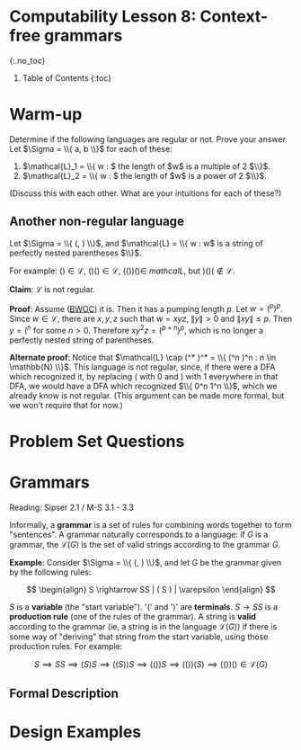 # Computability Lesson 8: Context-free grammars
{:.no_toc}

1. Table of Contents
{:toc}

# Warm-up

Determine if the following languages are regular or not. Prove your answer. Let $\Sigma = \\{ a, b \\}$ for each of these:

1. $\mathcal{L}_1 = \\{ w : $ the length of $w$ is a multiple of 2 $\\}$.
2. $\mathcal{L}_2 = \\{ w : $ the length of $w$ is a power of 2 $\\}$.

(Discuss this with each other. What are your intuitions for each of these?)

## Another non-regular language

Let $\Sigma = \\{ (, ) \\}$, and $\mathcal{L} = \\{ w : w$ is a string of perfectly nested parentheses $\\}$.

For example: $() \in \mathcal{L}$, $()() \in \mathcal{L}$, $(())() \in \ mathcal{L}$, but $)()( \not \in \mathcal{L}$.

**Claim**: $\mathcal{L}$ is not regular.

**Proof**: Assume ([BWOC](https://twitter.com/virtualcourtney/status/1369655632916148232)) it is. Then it has a pumping length $p$. Let $w = (^p)^p$. Since $w \in \mathcal{L}$, there are $x, y, z$ such that $w = xyz$, $\|y\| > 0$ and $\|xy\| \leq p$. Then $y = (^n$ for some $n > 0$. Therefore $xy^2z = (^{p+n})^p$, which is no longer a perfectly nested string of parentheses.

**Alternate proof**: Notice that $\mathcal{L} \cap (^* )^* = \\{ (^n )^n : n \in \mathbb{N} \\}$. This language is not regular, since, if there were a DFA which recognized it, by replacing $($ with $0$ and $)$ with $1$ everywhere in that DFA, we would have a DFA which recognized $\\{ 0^n 1^n \\}$, which we already know is not regular. (This argument can be made more formal, but we won't require that for now.)

# Problem Set Questions

# Grammars

Reading: Sipser 2.1 / M-S 3.1 - 3.3

Informally, a **grammar** is a set of rules for combining words together to form "sentences". A grammar naturally corresponds to a language: if $G$ is a grammar, the $\mathcal{L}(G)$ is the set of valid strings according to the grammar $G$.

**Example**: Consider $\Sigma = \\{ (, ) \\}$, and let $G$ be the grammar given by the following rules:

$$
\begin{align}
S \rightarrow SS | ( S ) | \varepsilon
\end{align}
$$

$S$ is a **variable** (the "start variable"). '(' and ')' are **terminals**. $S \rightarrow SS$ is a **production rule** (one of the rules of the grammar). A string is **valid** according to the grammar (ie, a string is in the language $\mathcal{L}(G)$) if there is some way of "deriving" that string from the start variable, using those production rules. For example:

$$S \implies SS \implies (S) S \implies ((S))S \implies (()) S \implies (()) (S) \implies (()) () \in \mathcal{L}(G)$$

## Formal Description

# Design Examples
